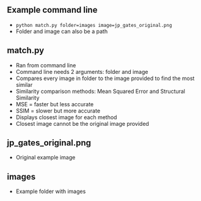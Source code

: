 ## Example command line
  - ```python match.py folder=images image=jp_gates_original.png```
  - Folder and image can also be a path 
## match.py
  - Ran from command line
  - Command line needs 2 arguments: folder and image
  - Compares every image in folder to the image provided to find the most similar
  - Similarity comparison methods: Mean Squared Error and Structural Similarity
  - MSE = faster but less accurate
  - SSIM = slower but more accurate
  - Displays closest image for each method
  - Closest image cannot be the original image provided
 
## jp_gates_original.png
  - Original example image
  
## images
  - Example folder with images
  
